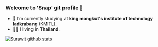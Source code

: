 ### Welcome to 'Snap' git profile 👋
- 🔭 I’m currently studying at **king mongkut's institute of technology ladkrabang** (KMITL).
- 🏳️‍🌈 I living in **Thailand**.

[![Surawit github stats](https://github-readme-stats.vercel.app/api?username=j4m3ee&theme=radical)](https://github.com/anuraghazra/github-readme-stats)
<br/>

<!--
**j4m3ee/j4m3ee** is a ✨ _special_ ✨ repository because its `README.md` (this file) appears on your GitHub profile.

Here are some ideas to get you started:

- 🔭 I’m currently working on ...
- 🌱 I’m currently learning ...
- 👯 I’m looking to collaborate on ...
- 🤔 I’m looking for help with ...
- 💬 Ask me about ...
- 📫 How to reach me: ...
- 😄 Pronouns: ...
- ⚡ Fun fact: ...
-->
